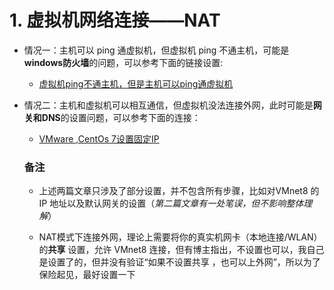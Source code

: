 # 1.	虚拟机网络连接——NAT

* 情况一：主机可以 ping 通虚拟机，但虚拟机 ping 不通主机，可能是**windows防火墙**的问题，可以参考下面的链接设置:
  
  * [虚拟机ping不通主机，但是主机可以ping通虚拟机](https://blog.csdn.net/hskw444273663/article/details/81301470)
  
* 情况二：主机和虚拟机可以相互通信，但虚拟机没法连接外网，此时可能是**网关和DNS**的设置问题，可以参考下面的连接：

  * [VMware ,CentOs 7设置固定IP](https://blog.csdn.net/zsg88/article/details/75095229)

  ### 备注

  * 上述两篇文章只涉及了部分设置，并不包含所有步骤，比如对VMnet8 的 IP 地址以及默认网关的设置（*第二篇文章有一处笔误，但不影响整体理解*）

  * NAT模式下连接外网，理论上需要将你的真实机网卡（本地连接/WLAN）的**共享** 设置，允许 VMnet8 连接，但有博主指出，不设置也可以，我自己是设置了的，但并没有验证“如果不设置共享 ，也可以上外网”，所以为了保险起见，最好设置一下

  




